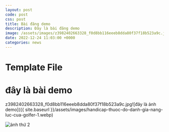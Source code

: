 ```yaml
---
layout: post
code: post
css: post
title: Bài đăng demo
description: Đây là bài đăng demo
image: /assets/images/z3982402663328_f0d8bb116eeeb8dda80f37f18b523a9c.jpg
date: 2022-12-24 11:03:00 +0000
categories: news
---
```


# **Template File** 

# đây là bài demo

z3982402663328_f0d8bb116eeeb8dda80f37f18b523a9c.jpg![đây là ảnh demo]({{ site.baseurl }}/assets/images/handicap-thuoc-do-danh-gia-nang-luc-cua-golfer-1.webp)

![ảnh thứ 2](https://kenh14cdn.com/203336854389633024/2022/12/6/photo-2-16703395433551614531847.jpg)
